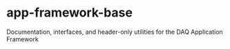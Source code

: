 # app-framework-base
Documentation, interfaces, and header-only utilities for the DAQ Application Framework
